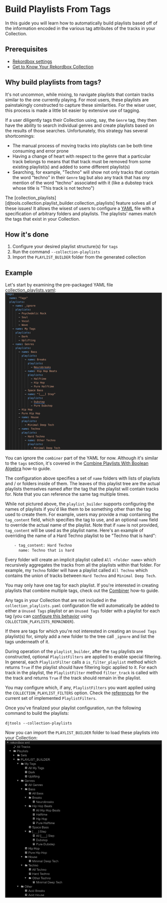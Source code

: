 # Build Playlists From Tags

In this guide you will learn how to automatically build playlists based off of the information encoded in the various tag attributes of the tracks in your Collection.

## Prerequisites

* [Rekordbox settings](../tutorials/getting_started/setup.md#rekordbox-settings)
* [Get to Know Your Rekordbox Collection](../conceptual_guides/rekordbox_collection.md)

## Why build playlists from tags?
It's not uncommon, while mixing, to navigate playlists that contain tracks similar to the one currently playing. For most users, these playlists are painstakingly constructed to capture these similarities. For the wiser user, this process is made a little bit easier by extensive use of tagging.

If a user diligently tags their Collection using, say, the `Genre` tag, they then have the ability to search individual genres and create playlists based on the results of those searches. Unfortunately, this strategy has several shortcomings:

* The manual process of moving tracks into playlists can be both time consuming and error prone
* Having a change of heart with respect to the genre that a particular track belongs to means that that track must be removed from some existing playlist(s) and added to some different playlist(s)
* Searching, for example, "Techno" will show not only tracks that contain the word "techno" in their `Genre` tag but also any track that has *any* mention of the word "techno" associated with it (like a dubstep track whose title is "This track is not techno")

The [collection_playlists][djtools.collection.playlist_builder.collection_playlists] feature solves all of these issues! It allows the wisest of users to configure a [YAML](https://en.wikipedia.org/wiki/YAML) file with a specification of arbitrary folders and playlists. The playlists' names match the tags that exist in your Collection.

## How it's done

1. Configure your desired playlist structure(s) for `tags`
1. Run the command `--collection-playlists`
1. Import the `PLAYLIST_BUILDER` folder from the generated collection

## Example
Let's start by examining the pre-packaged YAML file [collection_playlists.yaml](https://github.com/a-rich/DJ-Tools/blob/main/tests/data/collection_playlists.yaml):
![alt text](../images/Rekordbox_playlists_tags_yaml.png "Collection playlists YAML")

You can ignore the `combiner` part of the YAML for now. Although it's similar to the `tags` section, it's covered in the [Combine Playlists With Boolean Algebra](combiner_playlists.md) how-to guide.

The configuration above specifies a set of `name` folders with lists of playlists and / or folders inside of them. The leaves of this playlist tree are the actual playlists themselves named after the tag that the playlist will contain tracks for. Note that you can reference the same tag multiple times.

While not pictured above, the `playlist_builder` supports configuring the names of playlists if you'd like them to be something other than the tag used to create them.
For example, users may provide a map containing the `tag_content` field, which specifies the tag to use, and an optional `name` field to override the actual name of the playlist.
Note that if `name` is not provided, `tag_content` will be used as the playlist name.
Here's an example of overriding the name of a Hard Techno playlist to be "Techno that is hard":
```
    - tag_content: Hard Techno
      name: Techno that is hard
```

Every folder will create an implicit playlist called `All <folder name>` which recursively aggregates the tracks from all the playlists within that folder. For example, my `Techno` folder will have a playlist called `All Techno` which contains the union of tracks between `Hard Techno` and `Minimal Deep Tech`.

You may only have one tag for each playlist. If you're interested in creating playlists that combine multiple tags, check out the [Combiner](combiner_playlists.md) how-to guide.

Any tags in your Collection that are not included in the `collection_playlists.yaml` configuration file will automatically be added to either a `Unused Tags` playlist or an `Unused Tags` folder with a playlist for each tag (you can [configure this behavior](../tutorials/getting_started/configuration.md#collection-config) using `COLLECTION_PLAYLISTS_REMAINDER`).

If there are tags for which you're not interested in creating an `Unused Tags` playlist(s) for, simply add a new folder to the tree call `_ignore` and list the tags underneath of it.

During operation of the `playlist_builder`, after the `tag` playlists are constructed, optional `PlaylistFilters` are applied to enable special filtering.
In general, each `PlaylistFilter` calls a `is_filter_playlist` method which returns `True` if the playlist should have filtering logic applied to it.
For each track in the playlist, the `PlaylistFilter` method `filter_track` is called with the track and returns `True` if the track should remain in the playlist.

You may configure which, if any, `PlaylistFilters` you want applied using the `COLLECTION_PLAYLIST_FILTERS` option. Check the [references](../reference/collection/index.md) for the current set of implemented `PlaylistFilters`.

Once you've finalized your playlist configuration, run the following command to build the playlists:

`djtools --collection-playlists`

Now you can import the `PLAYLIST_BUILDER` folder to load these playlists into your Collection:
![alt text](../images/Rekordbox_post_playlists_tags.png "Generated tag playlists")
